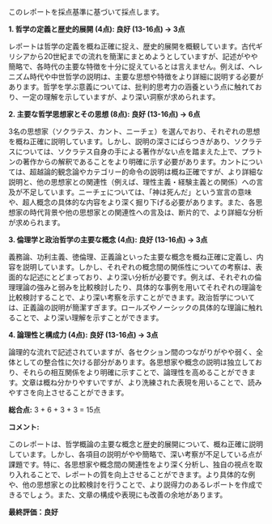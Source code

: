 このレポートを採点基準に基づいて採点します。

**1. 哲学の定義と歴史的展開 (4点): 良好 (13-16点) → 3点**

レポートは哲学の定義を概ね正確に捉え、歴史的展開を概観しています。古代ギリシアから20世紀までの流れを簡潔にまとめようとしていますが、記述がやや簡略で、各時代の主要な特徴を十分に捉えているとは言えません。例えば、ヘレニズム時代や中世哲学の説明は、主要な思想や特徴をより詳細に説明する必要があります。哲学を学ぶ意義については、批判的思考力の涵養という点に触れており、一定の理解を示していますが、より深い洞察が求められます。


**2. 主要な哲学思想家とその思想 (8点): 良好 (13-16点) → 6点**

3名の思想家（ソクラテス、カント、ニーチェ）を選んでおり、それぞれの思想を概ね正確に説明しています。しかし、説明の深さにばらつきがあり、ソクラテスについては、ソクラテス自身の手による著作がない点を踏まえた上で、プラトンの著作からの解釈であることをより明確に示す必要があります。カントについては、超越論的観念論やカテゴリー的命令の説明は概ね正確ですが、より詳細な説明と、他の思想家との関連性（例えば、理性主義・経験主義との関係）への言及が不足しています。ニーチェについては、「神は死んだ」という宣言の意味や、超人概念の具体的な内容をより深く掘り下げる必要があります。また、各思想家の時代背景や他の思想家との関連性への言及は、断片的で、より詳細な分析が求められます。


**3. 倫理学と政治哲学の主要な概念 (4点): 良好 (13-16点) → 3点**

義務論、功利主義、徳倫理、正義論といった主要な概念を概ね正確に定義し、内容を説明しています。しかし、それぞれの概念間の関係性についての考察は、表面的な記述にとどまっており、より深い分析が必要です。例えば、それぞれの倫理理論の強みと弱みを比較検討したり、具体的な事例を用いてそれぞれの理論を比較検討することで、より深い考察を示すことができます。政治哲学については、正義論の説明が簡潔すぎます。ロールズやノーシックの具体的な理論に触れることで、より深い理解を示すことができます。


**4. 論理性と構成力 (4点): 良好 (13-16点) → 3点**

論理的な流れで記述されていますが、各セクション間のつながりがやや弱く、全体としての整合性に欠ける部分があります。各思想家や概念の説明は独立しており、それらの相互関係をより明確に示すことで、論理性を高めることができます。文章は概ね分かりやすいですが、より洗練された表現を用いることで、読みやすさを向上させることができます。


**総合点:** 3 + 6 + 3 + 3 = 15点


**コメント:**

このレポートは、哲学概論の主要な概念と歴史的展開について、概ね正確に説明しています。しかし、各項目の説明がやや簡略で、深い考察が不足している点が課題です。特に、各思想家や概念間の関連性をより深く分析し、独自の視点を取り入れることで、レポートの質を向上させることができます。より具体的な例や、他の思想家との比較検討を行うことで、より説得力のあるレポートを作成できるでしょう。また、文章の構成や表現にも改善の余地があります。


**最終評価：良好**
